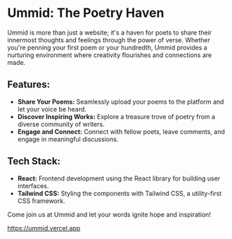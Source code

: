 # Ummid: The Poetry Haven

Ummid is more than just a website; it's a haven for poets to share their innermost thoughts and feelings through the power of verse. Whether you're penning your first poem or your hundredth, Ummid provides a nurturing environment where creativity flourishes and connections are made.

## Features:
- **Share Your Poems:** Seamlessly upload your poems to the platform and let your voice be heard.
- **Discover Inspiring Works:** Explore a treasure trove of poetry from a diverse community of writers.
- **Engage and Connect:** Connect with fellow poets, leave comments, and engage in meaningful discussions.

## Tech Stack:
- **React:** Frontend development using the React library for building user interfaces.
- **Tailwind CSS:** Styling the components with Tailwind CSS, a utility-first CSS framework.

Come join us at Ummid and let your words ignite hope and inspiration!

https://ummid.vercel.app

